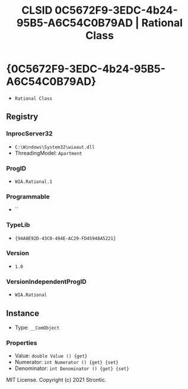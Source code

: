 ﻿---
title: "CLSID 0C5672F9-3EDC-4b24-95B5-A6C54C0B79AD | Rational Class"
excerpt: What is COM-Object CLSID 0C5672F9-3EDC-4b24-95B5-A6C54C0B79AD?
---

# {0C5672F9-3EDC-4b24-95B5-A6C54C0B79AD}

* `Rational Class`

## Registry


### InprocServer32

* `C:\Windows\System32\wiaaut.dll`
* ThreadingModel: `Apartment`

### ProgID

* `WIA.Rational.1`

### Programmable

* ``

### TypeLib

* `{94A0E92D-43C0-494E-AC29-FD45948A5221}`

### Version

* `1.0`

### VersionIndependentProgID

* `WIA.Rational`

## Instance

* Type: `__ComObject`

### Properties

* Value: `double Value () {get} `
* Numerator: `int Numerator () {get} {set} `
* Denominator: `int Denominator () {get} {set} `

MIT License. Copyright (c) 2021 Strontic.


